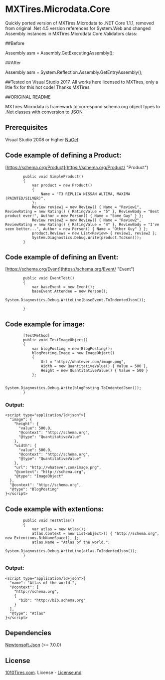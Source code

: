 # MXTires.Microdata.Core
Quickly ported version of MXTires.Microdata to .NET Core 1.1.1, removed from original .Net 4.5 version references for System.Web 
and changed Assembly instances in MXTires.Microdata.Core.Validators class:



##Before


Assembly asm = Assembly.GetExecutingAssembly();


##After


Assembly asm = System.Reflection.Assembly.GetEntryAssembly();


##Tested on Visual Studio 2017.
All works here licensed to MXTires, only a litle fix for this hot code! 
Thanks MXTires

##ORIGINAL README

MXTires.Microdata is framework to correspond schema.org object types to .Net classes with conversion to JSON

## Prerequisites
Visual Studio 2008 or higher
[NuGet](https://github.com/paypal/rest-api-sdk-dotnet#nuget "NuGet")

## Code example of defining a Product:
[https://schema.org/Product](https://schema.org/Product/ "Product")
```
        public void SimpleProduct()
        {
            var product = new Product()
            {
                Name = "T3 REPLICA NISSAN ALTIMA, MAXIMA (PAINTED/SILVER)",
            };
            Review review1 = new Review() { Name = "Review1", ReviewRating = new Rating() { RatingValue = "5" }, ReviewBody = "Best product ever!", Author = new Person() { Name = "Some Guy" } };
            Review review2 = new Review() { Name = "Review2",  ReviewRating = new Rating() { RatingValue = "4" }, ReviewBody = "I've seen better...", Author = new Person() { Name = "Other Guy" } };
            product.Reviews = new List<Review> { review1, review2 };
            System.Diagnostics.Debug.Write(product.ToJson());
        }
```

## Code example of defining an Event:
[https://schema.org/Event](https://schema.org/Event/ "Event")
```
        public void EventTest()
        {
            var baseEvent = new Event();
            baseEvent.Attendee = new Person();
            System.Diagnostics.Debug.WriteLine(baseEvent.ToIndentedJson());
        
        }
```
## Code example for image:
```
        [TestMethod]
        public void TestImageObject()
        {
            var blogPosting = new BlogPosting();
            blogPosting.Image = new ImageObject()
            {
                Url = "http://whatever.com/image.png",
                Width = new QuantitativeValue() { Value = 500 },
                Height = new QuantitativeValue() { Value = 500 }
            };

            System.Diagnostics.Debug.Write(blogPosting.ToIndentedJson());
        }
```
### Output:
```
<script type="application/ld+json">{
  "image": {
    "height": {
      "value": 500.0,
      "@context": "http://schema.org",
      "@type": "QuantitativeValue"
    },
    "width": {
      "value": 500.0,
      "@context": "http://schema.org",
      "@type": "QuantitativeValue"
    },
    "url": "http://whatever.com/image.png",
    "@context": "http://schema.org",
    "@type": "ImageObject"
  },
  "@context": "http://schema.org",
  "@type": "BlogPosting"
}</script>
```

## Code example with extentions:
```
        public void TestAtlas()
        {
            var atlas = new Atlas();
            atlas.Context = new List<object>() { "http://schema.org", new Extentions.BibNameSpace(), };
            atlas.Name = "Atlas of the world.";
            System.Diagnostics.Debug.WriteLine(atlas.ToIndentedJson());
        }
```
### Output:
```
<script type="application/ld+json">{
  "name": "Atlas of the world.",
  "@context": [
    "http://schema.org",
    {
      "bib": "http://bib.schema.org"
    }
  ],
  "@type": "Atlas"
}</script>
```

## Dependencies
[Newtonsoft.Json](https://www.nuget.org/packages/Newtonsoft.Json/ "Newtonsoft.Json") (>= 7.0.0)



## License

[1010Tires.com](http://www.1010tires.com/). License - [License.md](https://github.com/idenys/MXTires.Microdata/blob/master/License.md)
